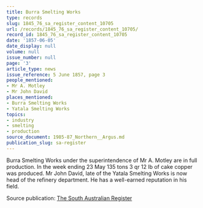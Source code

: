 ```yaml
---
title: Burra Smelting Works
type: records
slug: 1845_76_sa_register_content_10705
url: /records/1845_76_sa_register_content_10705/
record_id: 1845_76_sa_register_content_10705
date: '1857-06-05'
date_display: null
volume: null
issue_number: null
page: '3'
article_type: news
issue_reference: 5 June 1857, page 3
people_mentioned:
- Mr A. Motley
- Mr John David
places_mentioned:
- Burra Smelting Works
- Yatala Smelting Works
topics:
- industry
- smelting
- production
source_document: 1985-87_Northern__Argus.md
publication_slug: sa-register
---
```


Burra Smelting Works under the superintendence of Mr A. Motley are in full production.  In the week ending 23 May 135 tons 3 qr 12 lb of cake copper was produced.  Mr John David, late of the Yatala Smelting Works is now head of the refinery department.  He has a well-earned reputation in his field.

Source publication: [The South Australian Register](/publications/sa-register/)
